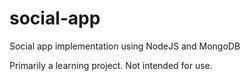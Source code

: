 # social-app
Social app implementation using NodeJS and MongoDB

Primarily a learning project. Not intended for use.